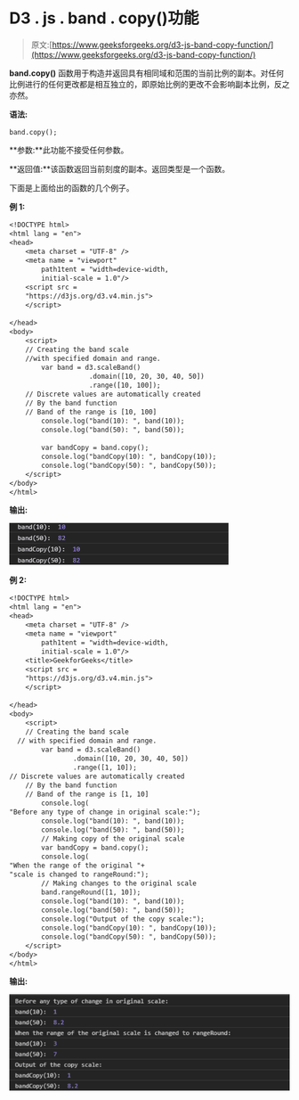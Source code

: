 # D3 . js . band . copy()功能

> 原文:[https://www.geeksforgeeks.org/d3-js-band-copy-function/](https://www.geeksforgeeks.org/d3-js-band-copy-function/)

**band.copy()** 函数用于构造并返回具有相同域和范围的当前比例的副本。对任何比例进行的任何更改都是相互独立的，即原始比例的更改不会影响副本比例，反之亦然。

**语法:**

```
band.copy();
```

**参数:**此功能不接受任何参数。

**返回值:**该函数返回当前刻度的副本。返回类型是一个函数。

下面是上面给出的函数的几个例子。

**例 1:**

```
<!DOCTYPE html> 
<html lang = "en"> 
<head> 
    <meta charset = "UTF-8" /> 
    <meta name = "viewport"
        path1tent = "width=device-width, 
        initial-scale = 1.0"/> 
    <script src =
    "https://d3js.org/d3.v4.min.js">
    </script>

</head> 
<body> 
    <script> 
    // Creating the band scale 
    //with specified domain and range.
        var band = d3.scaleBand()
                    .domain([10, 20, 30, 40, 50])
                    .range([10, 100]);
    // Discrete values are automatically created 
    // By the band function
    // Band of the range is [10, 100]
        console.log("band(10): ", band(10));
        console.log("band(50): ", band(50));

        var bandCopy = band.copy();
        console.log("bandCopy(10): ", bandCopy(10));
        console.log("bandCopy(50): ", bandCopy(50));
    </script> 
</body> 
</html>
```

**输出:**

![](img/44ee32b11bae99e1f7bb3f818ae134d5.png)

**例 2:**

```
<!DOCTYPE html> 
<html lang = "en"> 
<head> 
    <meta charset = "UTF-8" /> 
    <meta name = "viewport"
        path1tent = "width=device-width, 
        initial-scale = 1.0"/> 
    <title>GeekforGeeks</title> 
    <script src =
    "https://d3js.org/d3.v4.min.js">
    </script>

</head> 
<body> 
    <script> 
    // Creating the band scale
  // with specified domain and range.
        var band = d3.scaleBand()
                .domain([10, 20, 30, 40, 50])
                .range([1, 10]);
// Discrete values are automatically created 
    // By the band function
    // Band of the range is [1, 10]
        console.log(
"Before any type of change in original scale:");
        console.log("band(10): ", band(10));
        console.log("band(50): ", band(50));
        // Making copy of the original scale
        var bandCopy = band.copy();
        console.log(
"When the range of the original "+
"scale is changed to rangeRound:");
        // Making changes to the original scale
        band.rangeRound([1, 10]);
        console.log("band(10): ", band(10));
        console.log("band(50): ", band(50));
        console.log("Output of the copy scale:");
        console.log("bandCopy(10): ", bandCopy(10));
        console.log("bandCopy(50): ", bandCopy(50));
    </script> 
</body> 
</html>
```

**输出:**

![](img/3be8cdb6fbc5ba60813d612009af13af.png)